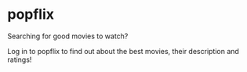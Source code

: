 # popflix

Searching for good movies to watch? 

Log in to popflix to find out about the best movies, their description and ratings!
